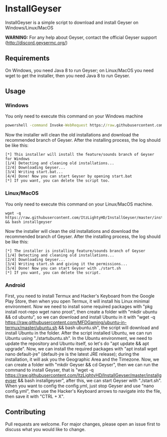 # InstallGeyser
InstallGeyser is a simple script to download and install Geyser on Windows/Linux/MacOS

**WARNING:** For any help about Geyser, contact the official Geyser support (http://discord.geysermc.org/)

## Requirements
On Windows, you need Java 8 to run Geyser; on Linux/MacOS you need wget to get the installer, then you need Java 8 to run Geyser.

## Usage
### Windows
You only need to execute this command on your Windows machine
```bat
powershell -command Invoke-WebRequest https://raw.githubusercontent.com/ItzLightyHD/InstallGeyser/master/installgeyser.bat -OutFile installgeyser.bat && installgeyser.bat
```
Now the installer will clean the old installations and download the recommended branch of Geyser. After the installing process, the log should be like this:
```
[*] This installer will install the feature/sounds branch of Geyser for Windows
[1/4] Detecting and cleaning old installations...
[2/4] Downloading Geyser...
[3/4] Writing start.bat...
[4/4] Done! Now you can start Geyser by opening start.bat
[*] If you want, you can delete the script too.
```
### Linux/MacOS
You only need to execute this command on your Linux/MacOS machine.
```shell
wget -q https://raw.githubusercontent.com/ItzLightyHD/InstallGeyser/master/installgeyser && bash installgeyser
```
Now the installer will clean the old installations and download the recommended branch of Geyser. After the installing process, the log should be like this:
```
[*] The installer is installing feature/sounds branch of Geyser
[1/4] Detecting and cleaning old installations...
[2/4] Downloading Geyser...
[3/4] Writing start.sh and giving it the permissions...
[5/4] Done! Now you can start Geyser with ./start.sh
[*] If you want, you can delete the script.
```
### Android

First, you need to install Termux and Hacker's Keyboard from the Google Play Store, then when you open Termux, it will install his Linux minimal environment. Now we need to install some required packages with "pkg install root-repo wget nano proot", then create a folder with "mkdir ubuntu && cd ubuntu", so we can download and install Ubuntu in it with "wget -q https://raw.githubusercontent.com/MFDGaming/ubuntu-in-termux/master/ubuntu.sh && bash ubuntu.sh", the script will download and install Ubuntu in the folder. After the script installed Ubuntu, we can run Ubuntu using "./startubuntu.sh".
In the Ubuntu environment, we need to update the repository and Ubuntu itself, so let's do "apt update && apt upgrade". Now, we can install the required packages with "apt install wget nano default-jre" (default-jre is the latest JRE release); during the installation, it will ask you the Geographic Area and the Timezone. Now, we can create a folder with "mkdir Geyser && cd Geyser", then we can run the command to install Geyser, that is "wget -q https://raw.githubusercontent.com/ItzLightyHD/InstallGeyser/master/installgeyser && bash installgeyser", after this, we can start Geyser with "./start.sh". When you want to config the config.yml, just stop Geyser and use "nano config.yml", then use the Hacker's Keyboard arrows to navigate into the file, then save it with "CTRL + X".
## Contributing
Pull requests are welcome. For major changes, please open an issue first to discuss what you would like to change.
